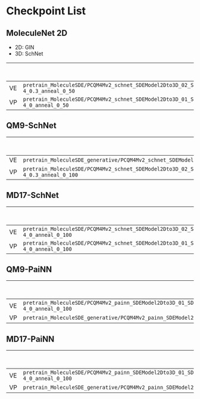 # Checkpoint List


## MoleculeNet 2D

- 2D: GIN
- 3D: SchNet

| | Checkpoints | Tables in Manuscript|
| -- | -- | -- |
| VE | `pretrain_MoleculeSDE/PCQM4Mv2_schnet_SDEModel2Dto3D_02_SDEModel3Dto2D_node_adj_dense/2Dto3D_1_VE_3Dto2D_1_VE_CL_EBM_node_dot_prod_1_0.1_0_1e-4_0.3_anneal_0_50` | Table 2 |
| VP | `pretrain_MoleculeSDE/PCQM4Mv2_schnet_SDEModel2Dto3D_01_SDEModel3Dto2D_node_adj_dense/2Dto3D_1_VP_3Dto2D_1_VP_CL_EBM_node_dot_prod_1_0.1_0_1e-4_0_anneal_0_50` | Table 2 |



## QM9-SchNet

| | Checkpoints | Tables in Manuscript|
| -- | -- | -- |
| VE | `pretrain_MoleculeSDE_generative/PCQM4Mv2_schnet_SDEModel2Dto3D_01_SDEModel3Dto2D_node_adj_dense/2Dto3D_1_VE_3Dto2D_1_VE_5e-4_0_anneal_2_50` | Table 3 |
| VP | `pretrain_MoleculeSDE/PCQM4Mv2_schnet_SDEModel2Dto3D_02_SDEModel3Dto2D_node_adj_dense/2Dto3D_1_VP_3Dto2D_1_VP_CL_EBM_node_dot_prod_1_0.1_0_5e-4_0.3_anneal_0_100` | Table 3 |



## MD17-SchNet

| | Checkpoints | Tables in Manuscript|
| -- | -- | -- |
| VE | `pretrain_MoleculeSDE/PCQM4Mv2_schnet_SDEModel2Dto3D_02_SDEModel3Dto2D_node_adj_dense/2Dto3D_1_VE_3Dto2D_1_VE_CL_EBM_node_dot_prod_1_0.1_0_5e-4_0_anneal_0_100` | Table 4 |
| VP | `pretrain_MoleculeSDE/PCQM4Mv2_schnet_SDEModel2Dto3D_01_SDEModel3Dto2D_node_adj_dense/2Dto3D_1_VP_3Dto2D_1_VP_CL_EBM_node_dot_prod_1_0.1_0_5e-4_0_anneal_0_100` | Table 4 |




## QM9-PaiNN

| | Checkpoints | Tables in Manuscript|
| -- | -- | -- |
| VE | `pretrain_MoleculeSDE/PCQM4Mv2_painn_SDEModel2Dto3D_01_SDEModel3Dto2D_node_adj_dense/2Dto3D_1_VE_3Dto2D_1_VE_CL_EBM_node_dot_prod_1_0.1_0_5e-4_0_anneal_0_100` | Table 16 |
| VP | `pretrain_MoleculeSDE_generative/PCQM4Mv2_painn_SDEModel2Dto3D_02_SDEModel3Dto2D_node_adj_dense/2Dto3D_1_VP_3Dto2D_1_VP_5e-4_0_anneal_2_50` | Table 16 |



## MD17-PaiNN

| | Checkpoints | Tables in Manuscript|
| -- | -- | -- |
| VE | `pretrain_MoleculeSDE/PCQM4Mv2_painn_SDEModel2Dto3D_01_SDEModel3Dto2D_node_adj_dense/2Dto3D_1_VE_3Dto2D_1_VE_CL_EBM_node_dot_prod_1_0.1_0_5e-4_0_anneal_0_100` | Table 17 |
| VP | `pretrain_MoleculeSDE_generative/PCQM4Mv2_painn_SDEModel2Dto3D_02_SDEModel3Dto2D_node_adj_dense/2Dto3D_1_VP_3Dto2D_1_VP_5e-4_0_anneal_2_50` | Table 17 |
